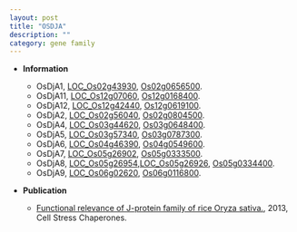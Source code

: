 ```yaml
---
layout: post
title: "OSDJA"
description: ""
category: gene family
---
```


* **Information**  
    + OsDjA1, [LOC_Os02g43930](http://rice.plantbiology.msu.edu/cgi-bin/ORF_infopage.cgi?orf=LOC_Os02g43930), [Os02g0656500](http://rapdb.dna.affrc.go.jp/viewer/gbrowse_details/irgsp1?name=Os02g0656500).
    + OsDjA11, [LOC_Os12g07060](http://rice.plantbiology.msu.edu/cgi-bin/ORF_infopage.cgi?orf=LOC_Os12g07060), [Os12g0168400](http://rapdb.dna.affrc.go.jp/viewer/gbrowse_details/irgsp1?name=Os12g0168400).
    + OsDjA12, [LOC_Os12g42440](http://rice.plantbiology.msu.edu/cgi-bin/ORF_infopage.cgi?orf=LOC_Os12g42440), [Os12g0619100](http://rapdb.dna.affrc.go.jp/viewer/gbrowse_details/irgsp1?name=Os12g0619100).
    + OsDjA2, [LOC_Os02g56040](http://rice.plantbiology.msu.edu/cgi-bin/ORF_infopage.cgi?orf=LOC_Os02g56040), [Os02g0804500](http://rapdb.dna.affrc.go.jp/viewer/gbrowse_details/irgsp1?name=Os02g0804500).
    + OsDjA4, [LOC_Os03g44620](http://rice.plantbiology.msu.edu/cgi-bin/ORF_infopage.cgi?orf=LOC_Os03g44620), [Os03g0648400](http://rapdb.dna.affrc.go.jp/viewer/gbrowse_details/irgsp1?name=Os03g0648400).
    + OsDjA5, [LOC_Os03g57340](http://rice.plantbiology.msu.edu/cgi-bin/ORF_infopage.cgi?orf=LOC_Os03g57340), [Os03g0787300](http://rapdb.dna.affrc.go.jp/viewer/gbrowse_details/irgsp1?name=Os03g0787300).
    + OsDjA6, [LOC_Os04g46390](http://rice.plantbiology.msu.edu/cgi-bin/ORF_infopage.cgi?orf=LOC_Os04g46390), [Os04g0549600](http://rapdb.dna.affrc.go.jp/viewer/gbrowse_details/irgsp1?name=Os04g0549600).
    + OsDjA7, [LOC_Os05g26902](http://rice.plantbiology.msu.edu/cgi-bin/ORF_infopage.cgi?orf=LOC_Os05g26902), [Os05g0333500](http://rapdb.dna.affrc.go.jp/viewer/gbrowse_details/irgsp1?name=Os05g0333500).
    + OsDjA8, [LOC_Os05g26954](http://rice.plantbiology.msu.edu/cgi-bin/ORF_infopage.cgi?orf=LOC_Os05g26954),[LOC_Os05g26926](http://rice.plantbiology.msu.edu/cgi-bin/ORF_infopage.cgi?orf=LOC_Os05g26926), [Os05g0334400](http://rapdb.dna.affrc.go.jp/viewer/gbrowse_details/irgsp1?name=Os05g0334400).
    + OsDjA9, [LOC_Os06g02620](http://rice.plantbiology.msu.edu/cgi-bin/ORF_infopage.cgi?orf=LOC_Os06g02620), [Os06g0116800](http://rapdb.dna.affrc.go.jp/viewer/gbrowse_details/irgsp1?name=Os06g0116800).

* **Publication**  
    + [Functional relevance of J-protein family of rice Oryza sativa.](http://www.ncbi.nlm.nih.gov/pubmed?term=Functional+relevance+of+J-protein+family+of+rice+Oryza+sativa.%5BTitle%5D), 2013, Cell Stress Chaperones.


